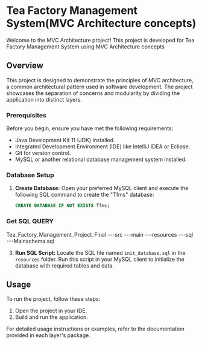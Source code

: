 # Tea Factory Management System(MVC Architecture concepts)

Welcome to the MVC Architecture project! This project is developed for Tea Factory Management System using MVC Architecture concepts
## Overview

This project is designed to demonstrate the principles of MVC architecture, a common architectural pattern used in software development. The project showcases the separation of concerns and modularity by dividing the application into distinct layers.

### Prerequisites

Before you begin, ensure you have met the following requirements:

- Java Development Kit 11 (JDK) installed.
- Integrated Development Environment (IDE) like IntelliJ IDEA or Eclipse.
- Git for version control.
- MySQL or another relational database management system installed.

### Database Setup

1. **Create Database:**
   Open your preferred MySQL client and execute the following SQL command to create the "Tfms" database:

   ```sql
   CREATE DATABASE IF NOT EXISTS Tfms;
   ```
### Get SQL QUERY
   Tea_Factory_Management_Project_Final
   ---src
      ---main
         ---resources
            ---sql
               ---Mainschema.sql

3. **Run SQL Script:**
   Locate the SQL file named `init_database.sql` in the `resources` folder. Run this script in your MySQL client to initialize the database with required tables and data.

## Usage

To run the project, follow these steps:

1. Open the project in your IDE.
2. Build and run the application.

For detailed usage instructions or examples, refer to the documentation provided in each layer's package.
